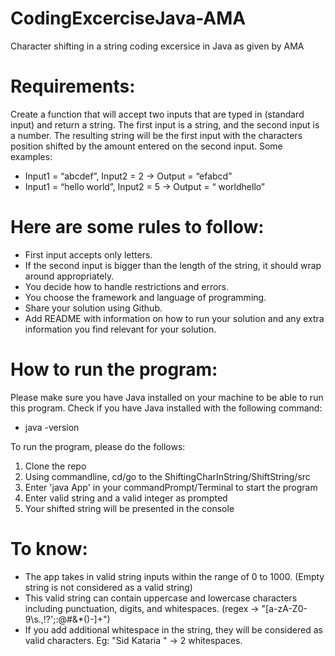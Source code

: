 # CodingExcerciseJava-AMA
Character shifting in a string coding excersice in Java as given by AMA

# Requirements:
Create a function that will accept two inputs that are typed in (standard input) and return a string. The first input is a string, and the second input is a number. The resulting string will be the first input with the characters position shifted by the amount entered on the second input.
Some examples:
- Input1 = “abcdef”, Input2 = 2 -> Output = “efabcd”
- Input1 = “hello world”, Input2 = 5 -> Output = “ worldhello”

# Here are some rules to follow:
- First input accepts only letters.
- If the second input is bigger than the length of the string, it should wrap around appropriately.
- You decide how to handle restrictions and errors.
- You choose the framework and language of programming.
- Share your solution using Github.
- Add README with information on how to run your solution and any extra information you find relevant for your solution.

# How to run the program: 
Please make sure you have Java installed on your machine to be able to run this program.
Check if you have Java installed with the following command:
- java -version

To run the program, please do the follows:
1. Clone the repo
2. Using commandline, cd/go to the ShiftingCharInString/ShiftString/src
3. Enter 'java App' in your commandPrompt/Terminal to start the program
4. Enter valid string and a valid integer as prompted
5. Your shifted string will be presented in the console

# To know:
- The app takes in valid string inputs within the range of 0 to 1000. (Empty string is not considered as a valid string)
- This valid string can contain uppercase and lowercase characters including punctuation, digits, and whitespaces. (regex -> "[a-zA-Z0-9\\s.,!?';:@#&*()-]+")
- If you add additional whitespace in the string, they will be considered as valid characters. Eg: "Sid Kataria " -> 2 whitespaces.